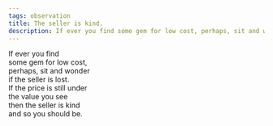 ```yaml
---
tags: observation
title: The seller is kind.
description: If ever you find some gem for low cost, perhaps, sit and wonder if the seller is lost.  
---
```




If ever you find  
some gem for low cost,  
perhaps, sit and wonder  
if the seller is lost.  
If the price is still under  
the value you see  
then the seller is kind  
and so you should be.  
